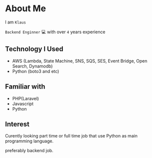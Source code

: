 # About Me
I am `Klaus`

`Backend Enginner` 💻 with over `4` years experience

## Technology I Used
- AWS (Lambda, State Machine, SNS, SQS, SES, Event Bridge, Open Search, Dynamodb)
- Python (boto3 and etc)

## Familiar with
- PHP(Laravel)
- Javascript
- Python

## Interest
Curently looking part time or full time job that use Python as main programming language.

preferably backend job.


<!--
**kylosnote/kylosnote** is a ✨ _special_ ✨ repository because its `README.md` (this file) appears on your GitHub profile.

Here are some ideas to get you started:

- 🔭 I’m currently working on ...
- 🌱 I’m currently learning ...
- 👯 I’m looking to collaborate on ...
- 🤔 I’m looking for help with ...
- 💬 Ask me about ...
- 📫 How to reach me: ...
- 😄 Pronouns: ...
- ⚡ Fun fact: ...
-->
